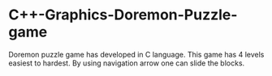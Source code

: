 # C++-Graphics-Doremon-Puzzle-game
Doremon puzzle game has developed in C language. This game has 4 levels easiest to hardest. By using navigation arrow one can slide the blocks.

